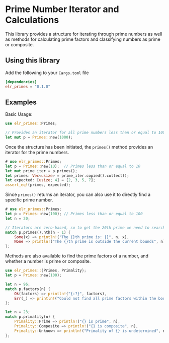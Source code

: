 # Prime Number Iterator and Calculations

This library provides a structure for iterating through prime numbers
as well as methods for calculating prime factors and classifying
numbers as prime or composite.

## Using this library

Add the following to your `Cargo.toml` file

```toml
[dependencies]
elr_primes = "0.1.0"
```

## Examples

Basic Usage:

```rust
use elr_primes::Primes;

// Provides an iterator for all prime numbers less than or equal to 1000
let mut p = Primes::new(1000);
```

Once the structure has been initiated, the `primes()` method provides an iterator
for the prime numbers.

```rust
# use elr_primes::Primes;
let p = Primes::new(10);  // Primes less than or equal to 10
let mut prime_iter = p.primes();
let primes: Vec<usize> = prime_iter.copied().collect();
let expected: [usize; 4] = [2, 3, 5, 7];
assert_eq!(primes, expected);
```

Since `primes()` returns an iterator, you can also use it to directly find a specific
prime number.

```rust
# use elr_primes::Primes;
let p = Primes::new(100); // Primes less than or equal to 100
let n = 20;

// Iterators are zero-based, so to get the 20th prime we need to search for the 19th
match p.primes().nth(n - 1) {
    Some(x) => println!("The {}th prime is: {}", n, x),
    None => println!("The {}th prime is outside the current bounds", n)
};
```

Methods are also available to find the prime factors of a number, and whether a
number is prime or composite.

```rust
use elr_primes::{Primes, Primality};
let p = Primes::new(100);

let n = 96;
match p.factors(n) {
    Ok(factors) => println!("{:?}", factors),
    Err(_) => println!("Could not find all prime factors within the bounds"),
};

let n = 23;
match p.primality(n) {
    Primality::Prime => println!("{} is prime", n),
    Primality::Composite => println!("{} is composite", n),
    Primality::Unknown => println!("Primality of {} is undetermined", n),
};
```
